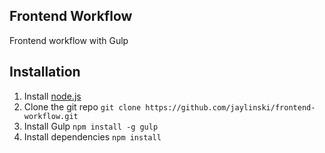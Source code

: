 ##	Frontend Workflow

Frontend workflow with Gulp

## Installation

1. Install [node.js](http://nodejs.org/)
2. Clone the git repo `git clone https://github.com/jaylinski/frontend-workflow.git`
3. Install Gulp `npm install -g gulp`
4. Install dependencies `npm install`




